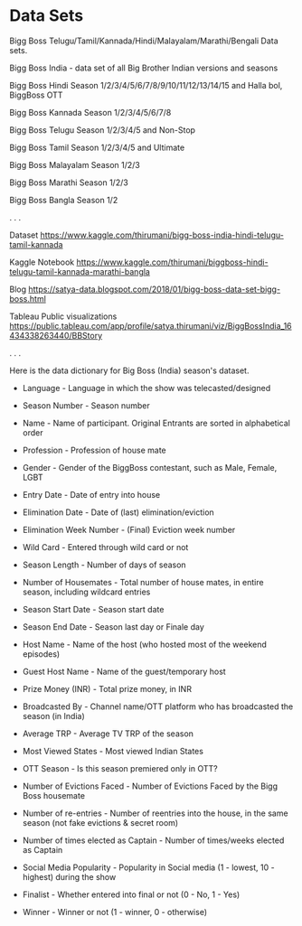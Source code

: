# Data Sets
Bigg Boss Telugu/Tamil/Kannada/Hindi/Malayalam/Marathi/Bengali Data sets.

Bigg Boss India - data set of all Big Brother Indian versions and seasons


Bigg Boss Hindi Season 1/2/3/4/5/6/7/8/9/10/11/12/13/14/15 and Halla bol, BiggBoss OTT

Bigg Boss Kannada Season 1/2/3/4/5/6/7/8

Bigg Boss Telugu Season 1/2/3/4/5 and Non-Stop

Bigg Boss Tamil Season 1/2/3/4/5 and Ultimate

Bigg Boss Malayalam Season 1/2/3

Bigg Boss Marathi Season 1/2/3

Bigg Boss Bangla Season 1/2

  . . .

Dataset https://www.kaggle.com/thirumani/bigg-boss-india-hindi-telugu-tamil-kannada

Kaggle Notebook https://www.kaggle.com/thirumani/biggboss-hindi-telugu-tamil-kannada-marathi-bangla

Blog https://satya-data.blogspot.com/2018/01/bigg-boss-data-set-bigg-boss.html

Tableau Public visualizations https://public.tableau.com/app/profile/satya.thirumani/viz/BiggBossIndia_16434338263440/BBStory

  . . .

Here is the data dictionary for Big Boss (India) season's dataset.

- Language - Language in which the show was telecasted/designed

- Season Number - Season number

- Name - Name of participant. Original Entrants are sorted in alphabetical order

- Profession - Profession of house mate

- Gender - Gender of the BiggBoss contestant, such as Male, Female, LGBT

- Entry Date - Date of entry into house

- Elimination Date - Date of (last) elimination/eviction

- Elimination Week Number - (Final) Eviction week number

- Wild Card - Entered through wild card or not

- Season Length - Number of days of season

- Number of Housemates - Total number of house mates, in entire season, including wildcard entries

- Season Start Date - Season start date

- Season End Date - Season last day or Finale day

- Host Name - Name of the host (who hosted most of the weekend episodes)

- Guest Host Name - Name of the guest/temporary host

- Prize Money (INR) - Total prize money, in INR

- Broadcasted By - Channel name/OTT platform who has broadcasted the season (in India)

- Average TRP - Average TV TRP of the season

- Most Viewed States - Most viewed Indian States

- OTT Season - Is this season premiered only in OTT?

- Number of Evictions Faced - Number of Evictions Faced by the Bigg Boss housemate

- Number of re-entries - Number of reentries into the house, in the same season (not fake evictions & secret room)

- Number of times elected as Captain - Number of times/weeks elected as Captain

- Social Media Popularity - Popularity in Social media (1 - lowest, 10 - highest) during the show

- Finalist - Whether entered into final or not (0 - No, 1 - Yes)

- Winner - Winner or not (1 - winner, 0 - otherwise)
